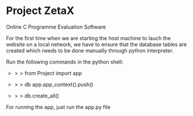 # Project ZetaX

Online C Programme Evaluation Software

For the first time when we are starting the host machine to lauch the
website on a local network, we have to ensure that the database tables
are created which needs to be done manually through python interpreter.

Run the following commands in the python shell:

$>>>$ from Project import app

$>>>$ db app.app_context().push()

$>>>$ db.create_all()

For running the app, just run the app.py file
